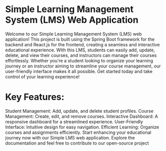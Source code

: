 # Simple Learning Management System (LMS) Web Application
Welcome to our Simple Learning Management System (LMS) web application! This project is built using the Spring Boot framework for the backend and React.js for the frontend, creating a seamless and interactive educational experience. With this LMS, students can easily add, update, delete, and view their courses, and instructors can manage their courses effortlessly. Whether you're a student looking to organize your learning journey or an instructor aiming to streamline your course management, our user-friendly interface makes it all possible. Get started today and take control of your learning experience!

# Key Features:

Student Management: Add, update, and delete student profiles.
Course Management: Create, edit, and remove courses.
Interactive Dashboard: A responsive dashboard for a streamlined experience.
User-Friendly Interface: Intuitive design for easy navigation.
Efficient Learning: Organize courses and assignments efficiently.
Start enhancing your educational journey now with our Simple LMS web application. Explore the documentation and feel free to contribute to our open-source project
